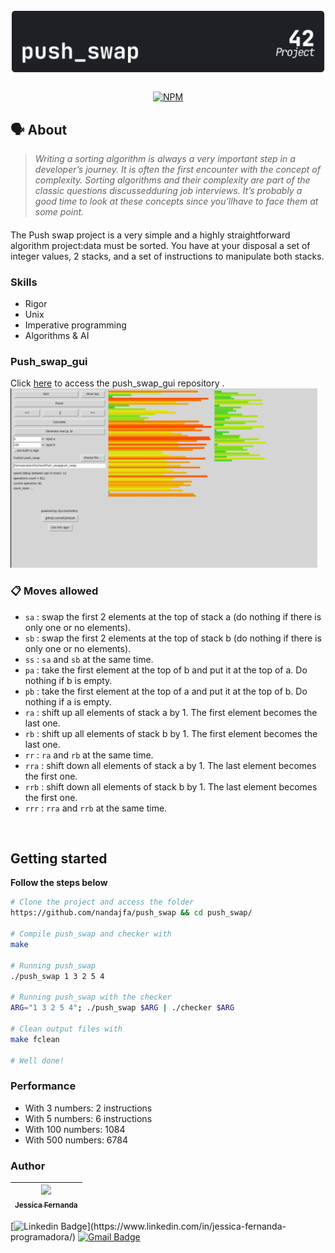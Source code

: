 <h1 align="center">
	<img alt="badge push" src="./push_swap_dark.svg" />
 </h1>
 
 <div align="center">
 
 [![NPM](https://img.shields.io/npm/l/react)](https://github.com/nandajfa/push_swap/blob/main/LICENSE)
 
  </div>
 
   ## 🗣️ About

> _Writing a sorting algorithm is always a very important step in a developer’s journey. It is often the first encounter with the concept of complexity. Sorting algorithms and their complexity are part of the classic questions discussedduring job interviews. It’s probably a good time to look at these concepts since you’llhave to face them at some point._

#### 

The Push swap project is a very simple and a highly straightforward algorithm project:data must be sorted.
You have at your disposal a set of integer values, 2 stacks, and a set of instructions to manipulate both stacks.

### Skills

* Rigor
* Unix
* Imperative programming
* Algorithms & AI

### Push_swap_gui

Click [here](https://github.com/elijahkash/push_swap_gui) to access the push_swap_gui repository .
![alt text](./Images/gui.png)

### 📋 Moves allowed 

- `sa` : swap the first 2 elements at the top of stack a (do nothing if there is only one or no elements).
- `sb` : swap the first 2 elements at the top of stack b (do nothing if there is only one or no elements).
- `ss` : `sa` and `sb` at the same time.
- `pa` : take the first element at the top of b and put it at the top of a. Do
nothing if b is empty.
- `pb` : take the first element at the top of a and put it at the top of b. Do
nothing if a is empty.
- `ra` : shift up all elements of stack a by 1. The first element becomes
the last one.
- `rb` : shift up all elements of stack b by 1. The first element becomes the last one.
- `rr` : `ra` and `rb` at the same time.
- `rra` : shift down all elements of stack a by 1. The last element becomes the first one.
- `rrb` : shift down all elements of stack b by 1. The last element becomes the first one.
- `rrr` : `rra` and `rrb` at the same time.
<br />

## Getting started
**Follow the steps below**
```bash
# Clone the project and access the folder
https://github.com/nandajfa/push_swap && cd push_swap/

# Compile push_swap and checker with
make

# Running push_swap
./push_swap 1 3 2 5 4

# Running push_swap with the checker
ARG="1 3 2 5 4"; ./push_swap $ARG | ./checker $ARG

# Clean output files with
make fclean

# Well done!
```

### Performance

* With 3 numbers: 2 instructions
* With 5 numbers: 6 instructions
* With 100 numbers: 1084
* With 500 numbers: 6784

### Author

 | [<img src="https://avatars.githubusercontent.com/u/80687429?v=4" width=115><br><sub>Jessica Fernanda</sub>](https://github.com/nandajfa) |
 | :---: |
 
  [![Linkedin Badge](https://img.shields.io/badge/-Jessica-blue?style=flat-square&logo=Linkedin&logoColor=white&link=https://[https://www.linkedin.com/in/jessica-fernanda-programadora/](https://www.linkedin.com/in/jessica-fernanda-programadora/))](https://www.linkedin.com/in/jessica-fernanda-programadora/)
[![Gmail Badge](https://img.shields.io/badge/-nanda.jfa@gmail.com-c14438?style=flat-square&logo=Gmail&logoColor=white&link=mailto:nanda.jfa@gmail.com)](mailto:nanda.jfa@gmail.com)
